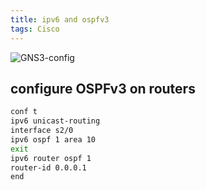 ```yaml
---
title: ipv6 and ospfv3
tags: Cisco
---
```


![GNS3-config](/assets/images/Cisco/ipv6-and-ospfv3.png)

## configure OSPFv3 on routers  


```bash
conf t
ipv6 unicast-routing
interface s2/0
ipv6 ospf 1 area 10
exit
ipv6 router ospf 1
router-id 0.0.0.1
end
```

